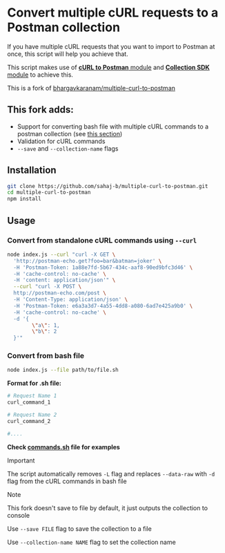 # Convert multiple cURL requests to a Postman collection

If you have multiple cURL requests that you want to import to Postman at once, this script will help you achieve that.

This script makes use of [**cURL to Postman** module](https://github.com/postmanlabs/curl-to-postman) and [**Collection SDK** module](https://github.com/postmanlabs/postman-collection/) to achieve this.

This is a fork of [bhargavkaranam/multiple-curl-to-postman](https://github.com/bhargavkaranam/multiple-curl-to-postman)
## This fork adds:
  - Support for converting bash file with multiple cURL commands to a postman collection (see [this section](#convert-from-bash-file))
  - Validation for cURL commands
  - `--save` and `--collection-name` flags

## Installation
```bash
git clone https://github.com/sahaj-b/multiple-curl-to-postman.git
cd multiple-curl-to-postman
npm install
```

## Usage

### Convert from standalone cURL commands using `--curl`
``` bash
node index.js --curl "curl -X GET \
  'http://postman-echo.get?foo=bar&batman=joker' \
  -H 'Postman-Token: 1a88e7fd-5b67-434c-aaf8-90ed9bfc3d46' \
  -H 'cache-control: no-cache' \
  -H 'content: application/json'" \
  --curl "curl -X POST \
  http://postman-echo.com/post \
  -H 'Content-Type: application/json' \
  -H 'Postman-Token: e6a3a3d7-4a55-4dd8-a080-6ad7e425a9b0' \
  -H 'cache-control: no-cache' \
  -d '{
        \"a\": 1,
        \"b\": 2
  }'"
```

### Convert from bash file
```bash
node index.js --file path/to/file.sh
```
**Format for .sh file:**
```bash
# Request Name 1
curl_command_1

# Request Name 2
curl_command_2

#....
```

**Check [commands.sh](commands.sh) file for examples**

> [!IMPORTANT]
> The script automatically removes `-L` flag and replaces `--data-raw` with `-d` flag from the cURL commands in bash file


> [!NOTE]
> This fork doesn't save to file by default, it just outputs the collection to console
>
> Use `--save FILE` flag to save the collection to a file
> 
> Use `--collection-name NAME` flag to set the collection name
